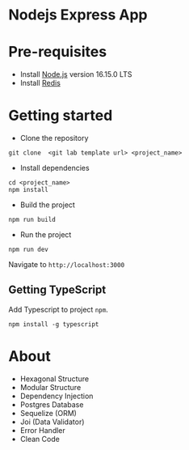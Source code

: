 # Nodejs Express App

# Pre-requisites

- Install [Node.js](https://nodejs.org/en/) version 16.15.0 LTS
- Install [Redis](https://phoenixnap.com/kb/install-redis-on-ubuntu-20-04)

# Getting started

- Clone the repository

```
git clone  <git lab template url> <project_name>
```

- Install dependencies

```
cd <project_name>
npm install
```

- Build the project

```
npm run build
```

- Run the project

```
npm run dev
```

Navigate to `http://localhost:3000`

## Getting TypeScript

Add Typescript to project `npm`.

```
npm install -g typescript
```

# About

- Hexagonal Structure
- Modular Structure
- Dependency Injection
- Postgres Database
- Sequelize (ORM)
- Joi (Data Validator)
- Error Handler
- Clean Code
